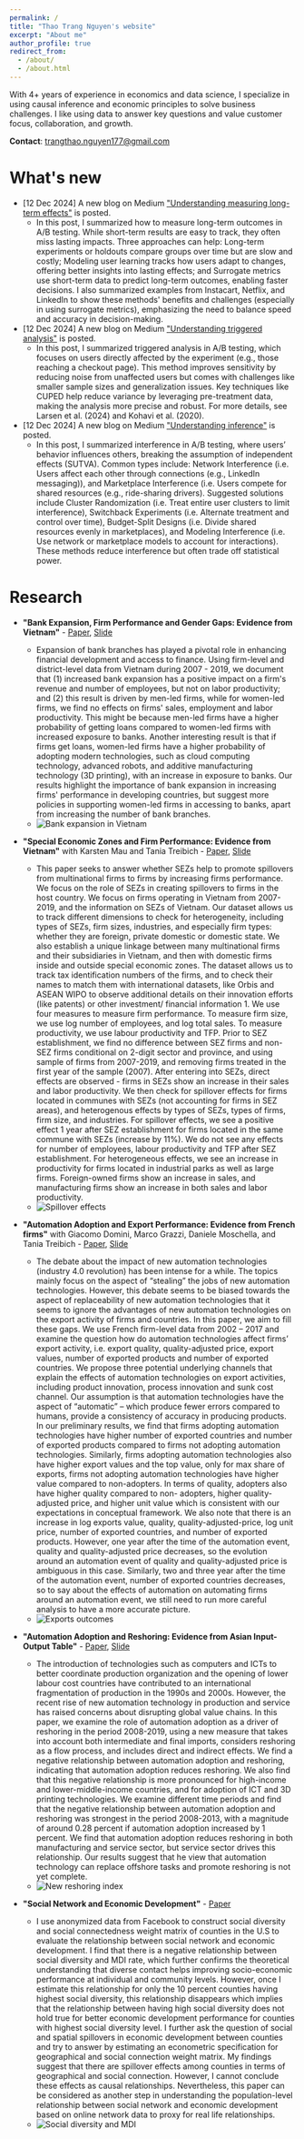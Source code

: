 ```yaml
---
permalink: /
title: "Thao Trang Nguyen's website"
excerpt: "About me"
author_profile: true
redirect_from: 
  - /about/
  - /about.html
---
```


With 4+ years of experience in economics and data science, I specialize in using causal inference and economic principles to solve business challenges. I like using data to answer key questions and value customer focus, collaboration, and growth.

**Contact**: trangthao.nguyen177@gmail.com



What's new
======
* [12 Dec 2024] A new blog on Medium ["Understanding measuring long-term effects"](https://medium.com/@thaotrangk49clc3/understanding-measuring-long-term-effects-05764c59970d) is posted.
  * In this post, I summarized how to measure long-term outcomes in A/B testing. While short-term results are easy to track, they often miss lasting impacts. Three approaches can help: Long-term experiments or holdouts compare groups over time but are slow and costly; Modeling user learning tracks how users adapt to changes, offering better insights into lasting effects; and Surrogate metrics use short-term data to predict long-term outcomes, enabling faster decisions. I also summarized examples from Instacart, Netflix, and LinkedIn to show these methods' benefits and challenges (especially in using surrogate metrics), emphasizing the need to balance speed and accuracy in decision-making.
* [12 Dec 2024] A new blog on Medium ["Understanding triggered analysis"](https://medium.com/@thaotrangk49clc3/understanding-triggered-analysis-bd52f63d498d) is posted.
  * In this post, I summarized triggered analysis in A/B testing, which focuses on users directly affected by the experiment (e.g., those reaching a checkout page). This method improves sensitivity by reducing noise from unaffected users but comes with challenges like smaller sample sizes and generalization issues. Key techniques like CUPED help reduce variance by leveraging pre-treatment data, making the analysis more precise and robust. For more details, see Larsen et al. (2024) and Kohavi et al. (2020).
* [12 Dec 2024] A new blog on Medium ["Understanding inference"](https://medium.com/@thaotrangk49clc3/understanding-inference-1cbcfe13b5d7) is posted.
  * In this post, I summarized interference in A/B testing, where users’ behavior influences others, breaking the assumption of independent effects (SUTVA). Common types include: Network Interference (i.e. Users affect each other through connections (e.g., LinkedIn messaging)), and Marketplace Interference (i.e. Users compete for shared resources (e.g., ride-sharing drivers). Suggested solutions include Cluster Randomization (i.e. Treat entire user clusters to limit interference), Switchback Experiments (i.e. Alternate treatment and control over time), Budget-Split Designs (i.e. Divide shared resources evenly in marketplaces), and Modeling Interference (i.e. Use network or marketplace models to account for interactions). These methods reduce interference but often trade off statistical power.



Research
======
* **"Bank Expansion, Firm Performance and Gender Gaps: Evidence from Vietnam"** - [Paper](/files/Vietnam_FemaleEntrepreneurship_paper.pdf), [Slide](/files/Vietnam_FemaleEntrepreneurship_slide.pdf)
  * Expansion of bank branches has played a pivotal role in enhancing financial development and access to finance. Using firm-level and district-level data from Vietnam during 2007 - 2019, we document that (1) increased bank expansion has a positive impact on a firm's revenue and number of employees, but not on labor productivity; and (2) this result is driven by men-led firms, while for women-led firms, we find no effects on firms' sales, employment and labor productivity. This might be because men-led firms have a higher probability of getting loans compared to women-led firms with increased exposure to banks. Another interesting result is that if firms get loans, women-led firms have a higher probability of adopting modern technologies, such as cloud computing technology, advanced robots, and additive manufacturing technology (3D printing), with an increase in exposure to banks. Our results highlight the importance of bank expansion in increasing firms' performance in developing countries, but suggest more policies in supporting women-led firms in accessing to banks, apart from increasing the number of bank branches.
  * ![Bank expansion in Vietnam](images/vn-bank-expansion.JPG "Bank Expansion in Vietnam")

* **"Special Economic Zones and Firm Performance: Evidence from Vietnam"** with Karsten Mau and Tania Treibich - [Paper](/files/Vietnam_SEZs_paper.pdf), [Slide](/files/Vietnam_SEZs_slide.pdf)
  * This paper seeks to answer whether SEZs help to promote spillovers from multinational firms to firms by increasing firms performance. We focus on the role of SEZs in creating spillovers to firms in the host country. We focus on firms operating in Vietnam from 2007-2019, and the information on SEZs of Vietnam. Our dataset allows us to track different dimensions to check for heterogeneity, including types of SEZs, firm sizes, industries, and especially firm types: whether they are foreign, private domestic or domestic state. We also establish a unique linkage between many multinational firms and their subsidiaries in Vietnam, and then with domestic firms inside and outside special economic zones. The dataset allows us to track tax identification numbers of the firms, and to check their names to match them with international datasets, like Orbis and ASEAN WIPO to observe additional details on their innovation efforts (like patents) or other investment/ financial information 1. We use four measures to measure firm performance. To measure firm size, we use log number of employees, and log total sales. To measure productivity, we use labour productivity and TFP. Prior to SEZ establishment, we find no difference between SEZ firms and non-SEZ firms conditional on 2-digit sector and province, and using sample of firms from 2007-2019, and removing firms treated in the first year of the sample (2007). After entering into SEZs, direct effects are observed - firms in SEZs show an increase in their sales and labor productivity. We then check for spillover effects for firms located in communes with SEZs (not accounting for firms in SEZ areas), and heterogenous effects by types of SEZs, types of firms, firm size, and industries. For spillover effects, we see a positive effect 1 year after SEZ establishment for firms located in the same commune with SEZs (increase by 11%). We do not see any effects for number of employees, labour productivity and TFP after SEZ establishment. For heterogeneous effects, we see an increase in productivity for firms located in industrial parks as well as large firms. Foreign-owned firms show an increase in sales, and manufacturing firms show an increase in both sales and labor productivity.
  * ![Spillover effects](images/spillovers-nb-of-employees.JPG "Event study for spillover effects - number of employees")
 
* **"Automation Adoption and Export Performance: Evidence from French firms"** with Giacomo Domini, Marco Grazzi, Daniele Moschella, and Tania Treibich - [Paper](/files/Automation_and_Export_paper.pdf), [Slide](/files/Automation_and_Export_slide.pdf) 
  * The debate about the impact of new automation technologies (industry 4.0 revolution) has been intense for a while. The topics mainly focus on the aspect of “stealing” the jobs of new automation technologies. However, this debate seems to be biased towards the aspect of replaceability of new automation technologies that it seems to ignore the advantages of new automation technologies on the export activity of firms and countries. In this paper, we aim to fill these gaps. We use French firm-level data from 2002 – 2017 and examine the question how do automation technologies affect firms’ export activity, i.e. export quality, quality-adjusted price, export values, number of exported products and number of exported countries. We propose three potential underlying channels that explain the effects of automation technologies on export activities, including product innovation, process innovation and sunk cost channel. Our assumption is that automation technologies have the aspect of “automatic” – which produce fewer errors compared to humans, provide a consistency of accuracy in producing products. In our preliminary results, we find that firms adopting automation technologies have
higher number of exported countries and number of exported products compared to firms not adopting automation technologies. Similarly, firms adopting automation technologies also have higher export values and the top value, only for max share of exports, firms not adopting automation technologies have higher value compared to non-adopters. In terms of quality, adopters also have higher quality compared to non- adopters, higher quality-adjusted price, and higher unit value which is consistent with our expectations in conceptual framework. We also note that there is an increase in log exports value, quality, quality-adjusted-price, log unit price, number of exported countries, and number of exported products. However, one year after the time of the automation event, quality and quality-adjusted price decreases, so the evolution around an automation event of quality and quality-adjusted price is ambiguous in this case. Similarly, two and three year after the time of the automation event, number of exported countries decreases, so to say about the effects of automation on automating firms around an automation event, we still need to run more careful analysis to have a more accurate picture.
  * ![Exports outcomes](images/exports.JPG "Event study for export outcomes")
 
* **"Automation Adoption and Reshoring: Evidence from Asian Input-Output Table"** - [Paper](/files/Reshoring_paper.pdf), [Slide](/files/Reshoring_slide.pdf) 
  * The introduction of technologies such as computers and ICTs to better coordinate production organization and the opening of lower labour cost countries have contributed to an international fragmentation of production in the 1990s and 2000s. However, the recent rise of new automation technology in production and service has raised concerns about disrupting global value chains. In this paper, we examine the role of automation adoption as a driver of reshoring in the period 2008-2019, using a new measure that takes into account both intermediate and final imports, considers reshoring as a flow process, and includes direct and indirect effects. We find a negative relationship between automation adoption and reshoring, indicating that automation adoption reduces reshoring. We also find that this negative relationship is more pronounced for high-income and lower-middle-income countries, and for adoption of ICT and 3D printing technologies. We examine different time periods and find that the negative relationship between automation adoption and reshoring was strongest in the period 2008-2013, with a magnitude of around 0.28 percent if automation adoption increased by 1 percent. We find that automation adoption reduces reshoring in both manufacturing and service sector, but service sector drives this relationship. Our results suggest that he view that automation technology can replace offshore tasks and promote reshoring is not yet complete.
  * ![New reshoring index](images/reshoring.JPG "New reshoring index in China (PRC), Great Britain (UKG), Spain (SPA), and United States (USA)")
 
* **"Social Network and Economic Development"** - [Paper](/files/social-network.pdf)
  * I use anonymized data from Facebook to construct social diversity and social connectedness weight matrix of counties in the U.S to evaluate the relationship between social network and economic development. I find that there is a negative relationship between social diversity and MDI rate, which further confirms the theoretical understanding that diverse contact helps improving socio-economic performance at individual and community levels. However, once I estimate this relationship for only the 10 percent counties having highest social diversity, this relationship disappears which implies that the relationship between having high social diversity does not hold true for better economic development performance for counties with highest social diversity level. I further ask the question of social and spatial spillovers in economic development between counties and try to answer by estimating an econometric specification for geographical and social connection weight matrix. My findings suggest that there are spillover effects among counties in terms of geographical and social connection. However, I cannot conclude these effects as causal relationships. Nevertheless, this paper can be considered as another step in understanding the population-level relationship between social network and economic development based on online network data to proxy for real life relationships.
  * ![Social diversity and MDI](images/social-connectedness.JPG "County-Level Social Diversity and MDI-inverse Maps (Deciles Interpolation)")


